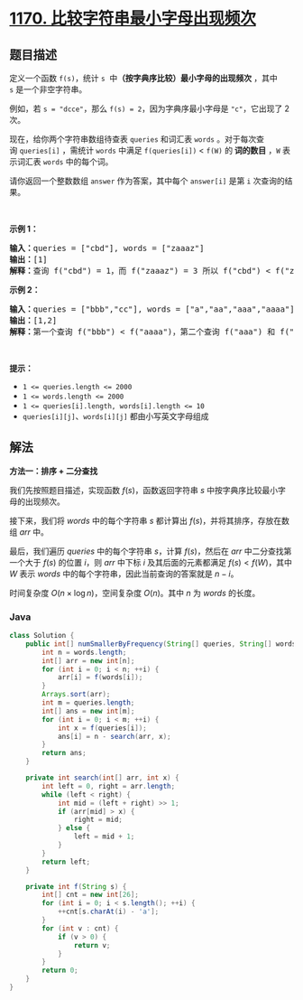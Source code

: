 # [1170. 比较字符串最小字母出现频次](https://leetcode.cn/problems/compare-strings-by-frequency-of-the-smallest-character)

## 题目描述

<p>定义一个函数 <code>f(s)</code>，统计 <code>s</code>  中<strong>（按字典序比较）最小字母的出现频次</strong> ，其中 <code>s</code> 是一个非空字符串。</p>

<p>例如，若 <code>s = "dcce"</code>，那么 <code>f(s) = 2</code>，因为字典序最小字母是 <code>"c"</code>，它出现了 2 次。</p>

<p>现在，给你两个字符串数组待查表 <code>queries</code> 和词汇表 <code>words</code> 。对于每次查询 <code>queries[i]</code> ，需统计 <code>words</code> 中满足 <code>f(queries[i])</code> < <code>f(W)</code> 的<strong> 词的数目</strong> ，<code>W</code> 表示词汇表 <code>words</code> 中的每个词。</p>

<p>请你返回一个整数数组 <code>answer</code> 作为答案，其中每个 <code>answer[i]</code> 是第 <code>i</code> 次查询的结果。</p>

<p> </p>

<p><strong>示例 1：</strong></p>

<pre>
<strong>输入：</strong>queries = ["cbd"], words = ["zaaaz"]
<strong>输出：</strong>[1]
<strong>解释：</strong>查询 f("cbd") = 1，而 f("zaaaz") = 3 所以 f("cbd") < f("zaaaz")。
</pre>

<p><strong>示例 2：</strong></p>

<pre>
<strong>输入：</strong>queries = ["bbb","cc"], words = ["a","aa","aaa","aaaa"]
<strong>输出：</strong>[1,2]
<strong>解释：</strong>第一个查询 f("bbb") < f("aaaa")，第二个查询 f("aaa") 和 f("aaaa") 都 > f("cc")。
</pre>

<p> </p>

<p><strong>提示：</strong></p>

<ul>
	<li><code>1 <= queries.length <= 2000</code></li>
	<li><code>1 <= words.length <= 2000</code></li>
	<li><code>1 <= queries[i].length, words[i].length <= 10</code></li>
	<li><code>queries[i][j]</code>、<code>words[i][j]</code> 都由小写英文字母组成</li>
</ul>

## 解法

**方法一：排序 + 二分查找**

我们先按照题目描述，实现函数 $f(s)$，函数返回字符串 $s$ 中按字典序比较最小字母的出现频次。

接下来，我们将 $words$ 中的每个字符串 $s$ 都计算出 $f(s)$，并将其排序，存放在数组 $arr$ 中。

最后，我们遍历 $queries$ 中的每个字符串 $s$，计算 $f(s)$，然后在 $arr$ 中二分查找第一个大于 $f(s)$ 的位置 $i$，则 $arr$ 中下标 $i$ 及其后面的元素都满足 $f(s) < f(W)$，其中 $W$ 表示 $words$ 中的每个字符串，因此当前查询的答案就是 $n - i$。

时间复杂度 $O(n \times \log n)$，空间复杂度 $O(n)$。其中 $n$ 为 $words$ 的长度。

### **Java**

```java
class Solution {
    public int[] numSmallerByFrequency(String[] queries, String[] words) {
        int n = words.length;
        int[] arr = new int[n];
        for (int i = 0; i < n; ++i) {
            arr[i] = f(words[i]);
        }
        Arrays.sort(arr);
        int m = queries.length;
        int[] ans = new int[m];
        for (int i = 0; i < m; ++i) {
            int x = f(queries[i]);
            ans[i] = n - search(arr, x);
        }
        return ans;
    }

    private int search(int[] arr, int x) {
        int left = 0, right = arr.length;
        while (left < right) {
            int mid = (left + right) >> 1;
            if (arr[mid] > x) {
                right = mid;
            } else {
                left = mid + 1;
            }
        }
        return left;
    }

    private int f(String s) {
        int[] cnt = new int[26];
        for (int i = 0; i < s.length(); ++i) {
            ++cnt[s.charAt(i) - 'a'];
        }
        for (int v : cnt) {
            if (v > 0) {
                return v;
            }
        }
        return 0;
    }
}
```
